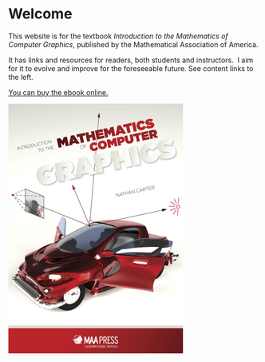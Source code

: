 
# Welcome

This website is for the textbook _Introduction to the Mathematics of
Computer Graphics_, published by the Mathematical Association
of America.

It has links and resources for readers, both students and
instructors.  I aim for it to evolve and improve for the foreseeable future.
See content links to the left.

<a href="http://www.maa.org/press/ebooks/introduction-to-the-mathematics-of-computer-graphics" target="_blank">You can buy the ebook online.

![Book cover page](images/cover-page.png)</a>
